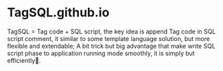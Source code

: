 # TagSQL.github.io
TagSQL = Tag code + SQL script, the key idea is append Tag code in SQL script comment, it similar to some template language solution, but more flexible and extendable; A bit trick but big advantage that make write SQL script phase to application running mode smoothly, it is simply but efficiently🚀.
